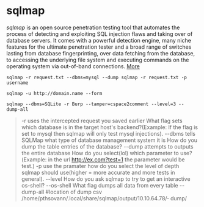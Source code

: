 # sqlmap
*sqlmap* is an open source penetration testing tool that automates the process of detecting and exploiting SQL injection flaws and taking over of database servers. It comes with a powerful detection engine, many niche features for the ultimate penetration tester and a broad range of switches lasting from database fingerprinting, over data fetching from the database, to accessing the underlying file system and executing commands on the operating system via out-of-band connections. [More](https://github.com/sqlmapproject/sqlmap)
```
sqlmap -r request.txt --dbms=mysql --dump sqlmap -r request.txt -p username

sqlmap -u http://domain.name --form

sqlmap --dbms=SQLite -r Burp --tamper=cspace2comment --level=3 -- dump-all
```

> -r uses the intercepted request you saved earlier
What flag sets which database is in the target host's backend?(Example: If the flag is set to mysql then sqlmap will only test mysql injections).
--dbms tells SQLMap what type of database management system it is How do you dump the table entries of the database?
--dump attempts to outputs the entire database
How do you select(lol) which parameter to use?(Example: in the url http://ex.com?test=1 the parameter would be test.)
-p use the pramater
how do you select the level of depth sqlmap should use(higher = more accurate and more tests in general).
--level
How do you ask sqlmap to try to get an interactive os-shell?
--os-shell
What flag dumps all data from every table
--dump-all
#location of dump csv /home/pthsovann/.local/share/sqlmap/output/10.10.64.78/‐ dump/
